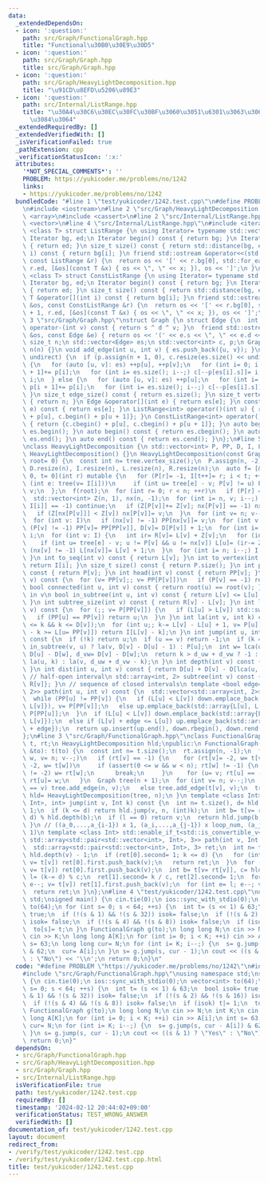 ```yaml
---
data:
  _extendedDependsOn:
  - icon: ':question:'
    path: src/Graph/FunctionalGraph.hpp
    title: "Functional\u30B0\u30E9\u30D5"
  - icon: ':question:'
    path: src/Graph/Graph.hpp
    title: src/Graph/Graph.hpp
  - icon: ':question:'
    path: src/Graph/HeavyLightDecomposition.hpp
    title: "\u91CD\u8EFD\u5206\u89E3"
  - icon: ':question:'
    path: src/Internal/ListRange.hpp
    title: "\u30A4\u30C6\u30EC\u30FC\u30BF\u3060\u3051\u6301\u3063\u3066\u304A\u304F\
      \u3084\u3064"
  _extendedRequiredBy: []
  _extendedVerifiedWith: []
  _isVerificationFailed: true
  _pathExtension: cpp
  _verificationStatusIcon: ':x:'
  attributes:
    '*NOT_SPECIAL_COMMENTS*': ''
    PROBLEM: https://yukicoder.me/problems/no/1242
    links:
    - https://yukicoder.me/problems/no/1242
  bundledCode: "#line 1 \"test/yukicoder/1242.test.cpp\"\n#define PROBLEM \"https://yukicoder.me/problems/no/1242\"\
    \n#include <iostream>\n#line 2 \"src/Graph/HeavyLightDecomposition.hpp\"\n#include\
    \ <array>\n#include <cassert>\n#line 2 \"src/Internal/ListRange.hpp\"\n#include\
    \ <vector>\n#line 4 \"src/Internal/ListRange.hpp\"\n#include <iterator>\ntemplate\
    \ <class T> struct ListRange {\n using Iterator= typename std::vector<T>::iterator;\n\
    \ Iterator bg, ed;\n Iterator begin() const { return bg; }\n Iterator end() const\
    \ { return ed; }\n size_t size() const { return std::distance(bg, ed); }\n T &operator[](int\
    \ i) const { return bg[i]; }\n friend std::ostream &operator<<(std::ostream &os,\
    \ const ListRange &r) {\n  return os << '[' << r.bg[0], std::for_each(r.bg + 1,\
    \ r.ed, [&os](const T &x) { os << \", \" << x; }), os << ']';\n }\n};\ntemplate\
    \ <class T> struct ConstListRange {\n using Iterator= typename std::vector<T>::const_iterator;\n\
    \ Iterator bg, ed;\n Iterator begin() const { return bg; }\n Iterator end() const\
    \ { return ed; }\n size_t size() const { return std::distance(bg, ed); }\n const\
    \ T &operator[](int i) const { return bg[i]; }\n friend std::ostream &operator<<(std::ostream\
    \ &os, const ConstListRange &r) {\n  return os << '[' << r.bg[0], std::for_each(r.bg\
    \ + 1, r.ed, [&os](const T &x) { os << \", \" << x; }), os << ']';\n }\n};\n#line\
    \ 3 \"src/Graph/Graph.hpp\"\nstruct Graph {\n struct Edge {\n  int s, d;\n  int\
    \ operator-(int v) const { return s ^ d ^ v; }\n  friend std::ostream &operator<<(std::ostream\
    \ &os, const Edge &e) { return os << '(' << e.s << \", \" << e.d << ')'; }\n };\n\
    \ size_t n;\n std::vector<Edge> es;\n std::vector<int> c, p;\n Graph(int n= 0):\
    \ n(n) {}\n void add_edge(int u, int v) { es.push_back({u, v}); }\n void build(bool\
    \ undirect) {\n  if (p.assign(n + 1, 0), c.resize(es.size() << undirect); undirect)\
    \ {\n   for (auto [u, v]: es) ++p[u], ++p[v];\n   for (int i= 0; i < n; ++i) p[i\
    \ + 1]+= p[i];\n   for (int i= es.size(); i--;) c[--p[es[i].s]]= i, c[--p[es[i].d]]=\
    \ i;\n  } else {\n   for (auto [u, v]: es) ++p[u];\n   for (int i= 0; i < n; ++i)\
    \ p[i + 1]+= p[i];\n   for (int i= es.size(); i--;) c[--p[es[i].s]]= i;\n  }\n\
    \ }\n size_t edge_size() const { return es.size(); }\n size_t vertex_size() const\
    \ { return n; }\n Edge &operator[](int e) { return es[e]; }\n const Edge &operator[](int\
    \ e) const { return es[e]; }\n ListRange<int> operator()(int u) { return {c.begin()\
    \ + p[u], c.begin() + p[u + 1]}; }\n ConstListRange<int> operator()(int u) const\
    \ { return {c.cbegin() + p[u], c.cbegin() + p[u + 1]}; }\n auto begin() { return\
    \ es.begin(); }\n auto begin() const { return es.cbegin(); }\n auto end() { return\
    \ es.end(); }\n auto end() const { return es.cend(); }\n};\n#line 5 \"src/Graph/HeavyLightDecomposition.hpp\"\
    \nclass HeavyLightDecomposition {\n std::vector<int> P, PP, D, I, L, R;\npublic:\n\
    \ HeavyLightDecomposition() {}\n HeavyLightDecomposition(const Graph &tree, int\
    \ root= 0) {\n  const int n= tree.vertex_size();\n  P.assign(n, -2), PP.resize(n),\
    \ D.resize(n), I.resize(n), L.resize(n), R.resize(n);\n  auto f= [&, i= 0, v=\
    \ 0, t= 0](int r) mutable {\n   for (P[r]= -1, I[t++]= r; i < t; ++i)\n    for\
    \ (int e: tree(v= I[i]))\n     if (int u= tree[e] - v; P[v] != u) P[I[t++]= u]=\
    \ v;\n  };\n  f(root);\n  for (int r= 0; r < n; ++r)\n   if (P[r] == -2) f(r);\n\
    \  std::vector<int> Z(n, 1), nx(n, -1);\n  for (int i= n, v; i--;) {\n   if (P[v=\
    \ I[i]] == -1) continue;\n   if (Z[P[v]]+= Z[v]; nx[P[v]] == -1) nx[P[v]]= v;\n\
    \   if (Z[nx[P[v]]] < Z[v]) nx[P[v]]= v;\n  }\n  for (int v= n; v--;) PP[v]= v;\n\
    \  for (int v: I)\n   if (nx[v] != -1) PP[nx[v]]= v;\n  for (int v: I)\n   if\
    \ (P[v] != -1) PP[v]= PP[PP[v]], D[v]= D[P[v]] + 1;\n  for (int i= n; i--;) L[I[i]]=\
    \ i;\n  for (int v: I) {\n   int ir= R[v]= L[v] + Z[v];\n   for (int e: tree(v))\n\
    \    if (int u= tree[e] - v; u != P[v] && u != nx[v]) L[u]= (ir-= Z[u]);\n   if\
    \ (nx[v] != -1) L[nx[v]]= L[v] + 1;\n  }\n  for (int i= n; i--;) I[L[i]]= i;\n\
    \ }\n int to_seq(int v) const { return L[v]; }\n int to_vertex(int i) const {\
    \ return I[i]; }\n size_t size() const { return P.size(); }\n int parent(int v)\
    \ const { return P[v]; }\n int head(int v) const { return PP[v]; }\n int root(int\
    \ v) const {\n  for (v= PP[v];; v= PP[P[v]])\n   if (P[v] == -1) return v;\n }\n\
    \ bool connected(int u, int v) const { return root(u) == root(v); }\n // u is\
    \ in v\n bool in_subtree(int u, int v) const { return L[v] <= L[u] && L[u] < R[v];\
    \ }\n int subtree_size(int v) const { return R[v] - L[v]; }\n int lca(int u, int\
    \ v) const {\n  for (;; v= P[PP[v]]) {\n   if (L[u] > L[v]) std::swap(u, v);\n\
    \   if (PP[u] == PP[v]) return u;\n  }\n }\n int la(int v, int k) const {\n  assert(0\
    \ <= k && k <= D[v]);\n  for (int u;; k-= L[v] - L[u] + 1, v= P[u])\n   if (L[v]\
    \ - k >= L[u= PP[v]]) return I[L[v] - k];\n }\n int jump(int u, int v, int k)\
    \ const {\n  if (!k) return u;\n  if (u == v) return -1;\n  if (k == 1) return\
    \ in_subtree(v, u) ? la(v, D[v] - D[u] - 1) : P[u];\n  int w= lca(u, v), d_uw=\
    \ D[u] - D[w], d_vw= D[v] - D[w];\n  return k > d_uw + d_vw ? -1 : k <= d_uw ?\
    \ la(u, k) : la(v, d_uw + d_vw - k);\n }\n int depth(int v) const { return D[v];\
    \ }\n int dist(int u, int v) const { return D[u] + D[v] - D[lca(u, v)] * 2; }\n\
    \ // half-open interval\n std::array<int, 2> subtree(int v) const { return std::array{L[v],\
    \ R[v]}; }\n // sequence of closed intervals\n template <bool edge= 0> std::vector<std::array<int,\
    \ 2>> path(int u, int v) const {\n  std::vector<std::array<int, 2>> up, down;\n\
    \  while (PP[u] != PP[v]) {\n   if (L[u] < L[v]) down.emplace_back(std::array{L[PP[v]],\
    \ L[v]}), v= P[PP[v]];\n   else up.emplace_back(std::array{L[u], L[PP[u]]}), u=\
    \ P[PP[u]];\n  }\n  if (L[u] < L[v]) down.emplace_back(std::array{L[u] + edge,\
    \ L[v]});\n  else if (L[v] + edge <= L[u]) up.emplace_back(std::array{L[u], L[v]\
    \ + edge});\n  return up.insert(up.end(), down.rbegin(), down.rend()), up;\n }\n\
    };\n#line 3 \"src/Graph/FunctionalGraph.hpp\"\nclass FunctionalGraph {\n std::vector<int>\
    \ t, rt;\n HeavyLightDecomposition hld;\npublic:\n FunctionalGraph(const std::vector<int>\
    \ &to): t(to) {\n  const int n= t.size();\n  rt.assign(n, -1);\n  for (int u,\
    \ w, v= n; v--;)\n   if (rt[v] == -1) {\n    for (rt[v]= -2, w= t[v];; rt[w]=\
    \ -2, w= t[w])\n     if (assert(0 <= w && w < n); rt[w] != -1) {\n      if (rt[w]\
    \ != -2) w= rt[w];\n      break;\n     }\n    for (u= v; rt[u] == -2; u= t[u])\
    \ rt[u]= w;\n   }\n  Graph tree(n + 1);\n  for (int v= n; v--;)\n   if (rt[v]\
    \ == v) tree.add_edge(n, v);\n   else tree.add_edge(t[v], v);\n  tree.build(0),\
    \ hld= HeavyLightDecomposition(tree, n);\n }\n template <class Int> std::enable_if_t<std::is_convertible_v<int,\
    \ Int>, int> jump(int v, Int k) const {\n  int n= t.size(), d= hld.depth(v) -\
    \ 1;\n  if (k <= d) return hld.jump(v, n, (int)k);\n  int b= t[v= rt[v]], l= (k-=\
    \ d) % hld.depth(b);\n  if (l == 0) return v;\n  return hld.jump(b, n, l - 1);\n\
    \ }\n // ((a_0,...,a_{i-1}) x 1, (a_i,...,a_{j-1}) x loop_num, (a_j,...,a_m) x\
    \ 1)\n template <class Int> std::enable_if_t<std::is_convertible_v<int, Int>,\
    \ std::array<std::pair<std::vector<int>, Int>, 3>> path(int v, Int k) const {\n\
    \  std::array<std::pair<std::vector<int>, Int>, 3> ret;\n  int n= t.size(), d=\
    \ hld.depth(v) - 1;\n  if (ret[0].second= 1; k <= d) {\n   for (int e= k; e--;\
    \ v= t[v]) ret[0].first.push_back(v);\n   return ret;\n  }\n  for (int e= d; e--;\
    \ v= t[v]) ret[0].first.push_back(v);\n  int b= t[v= rt[v]], c= hld.depth(b),\
    \ l= (k-= d) % c;\n  ret[1].second= k / c, ret[2].second= 1;\n  for (int e= c;\
    \ e--; v= t[v]) ret[1].first.push_back(v);\n  for (int e= l; e--; v= t[v]) ret[2].first.push_back(v);\n\
    \  return ret;\n }\n};\n#line 4 \"test/yukicoder/1242.test.cpp\"\nusing namespace\
    \ std;\nsigned main() {\n cin.tie(0);\n ios::sync_with_stdio(0);\n vector<int>\
    \ to(64);\n for (int s= 0; s < 64; ++s) {\n  int t= (s << 1) & 63;\n  bool isok=\
    \ true;\n  if (!(s & 1) && !(s & 32)) isok= false;\n  if (!(s & 2) && !(s & 16))\
    \ isok= false;\n  if (!(s & 4) && !(s & 8)) isok= false;\n  if (isok) t|= 1;\n\
    \  to[s]= t;\n }\n FunctionalGraph g(to);\n long long N;\n cin >> N;\n int K;\n\
    \ cin >> K;\n long long A[K];\n for (int i= 0; i < K; ++i) cin >> A[i];\n int\
    \ s= 63;\n long long cur= N;\n for (int i= K; i--;) {\n  s= g.jump(s, cur - A[i])\
    \ & 62;\n  cur= A[i];\n }\n s= g.jump(s, cur - 1);\n cout << ((s & 1) ? \"Yes\"\
    \ : \"No\") << '\\n';\n return 0;\n}\n"
  code: "#define PROBLEM \"https://yukicoder.me/problems/no/1242\"\n#include <iostream>\n\
    #include \"src/Graph/FunctionalGraph.hpp\"\nusing namespace std;\nsigned main()\
    \ {\n cin.tie(0);\n ios::sync_with_stdio(0);\n vector<int> to(64);\n for (int\
    \ s= 0; s < 64; ++s) {\n  int t= (s << 1) & 63;\n  bool isok= true;\n  if (!(s\
    \ & 1) && !(s & 32)) isok= false;\n  if (!(s & 2) && !(s & 16)) isok= false;\n\
    \  if (!(s & 4) && !(s & 8)) isok= false;\n  if (isok) t|= 1;\n  to[s]= t;\n }\n\
    \ FunctionalGraph g(to);\n long long N;\n cin >> N;\n int K;\n cin >> K;\n long\
    \ long A[K];\n for (int i= 0; i < K; ++i) cin >> A[i];\n int s= 63;\n long long\
    \ cur= N;\n for (int i= K; i--;) {\n  s= g.jump(s, cur - A[i]) & 62;\n  cur= A[i];\n\
    \ }\n s= g.jump(s, cur - 1);\n cout << ((s & 1) ? \"Yes\" : \"No\") << '\\n';\n\
    \ return 0;\n}"
  dependsOn:
  - src/Graph/FunctionalGraph.hpp
  - src/Graph/HeavyLightDecomposition.hpp
  - src/Graph/Graph.hpp
  - src/Internal/ListRange.hpp
  isVerificationFile: true
  path: test/yukicoder/1242.test.cpp
  requiredBy: []
  timestamp: '2024-02-12 20:44:02+09:00'
  verificationStatus: TEST_WRONG_ANSWER
  verifiedWith: []
documentation_of: test/yukicoder/1242.test.cpp
layout: document
redirect_from:
- /verify/test/yukicoder/1242.test.cpp
- /verify/test/yukicoder/1242.test.cpp.html
title: test/yukicoder/1242.test.cpp
---
```

